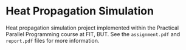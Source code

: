 # Heat Propagation Simulation
Heat propagation simulation project implemented within the Practical Parallel Programming course at FIT, BUT. See the `assignment.pdf` and `report.pdf` files for more information.

